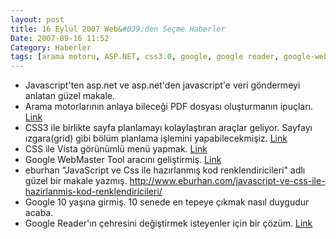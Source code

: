 ```yaml
---
layout: post
title: 16 Eylül 2007 Web&#039;den Seçme Haberler
Date: 2007-09-16 11:52
Category: Haberler
tags: [arama motoru, ASP.NET, css3.0, google, google reader, google-web-mater-tool, Haberler, Javascript, pdf]
---
```


-   Javascript'ten asp.net ve asp.net'den javascript'e veri göndermeyi
    anlatan güzel makale. 
-   Arama motorlarının anlaya bileceği PDF dosyası oluşturmanın
    ipuçları. [Link][1]
-   CSS3 ile birlikte sayfa planlamayı kolaylaştıran araçlar geliyor.
    Sayfayı ızgara(grid) gibi bölüm planlama işlemini yapabilecekmişiz.
    [Link][2]
-   CSS ile Vista görünümlü menü yapmak. [Link][3]
-   Google WebMaster Tool aracını geliştirmiş. [Link][4]
-   eburhan "JavaScript ve Css ile hazırlanmış kod renklendiricileri"
    adlı güzel bir makale yazmış. http://www.eburhan.com/javascript-ve-css-ile-hazirlanmis-kod-renklendiricileri/
-   Google 10 yaşına girmiş. 10 senede en tepeye çıkmak nasıl duygudur
    acaba.
-   Google Reader'ın çehresini değiştirmek isteyenler için bir çözüm.
    [Link][6]


  [1]: http://searchengineland.com/070912-095906.php
    "arama motoruna uygun PDF"
  [2]: http://www.css3.info/more-layout-options-with-grid-positioning/
    "CSS3 ve ızgara"
  [3]: http://blog.itookia.com/post/How-to-create-VISTA-style-toolbar-with-CSS.aspx
    "vista görünümlü menü"
  [4]: http://googlesystem.blogspot.com/2007/09/number-of-igoogle-google-reader.html
    "Google WebMaster Tool"
  [6]: http://www.hicksdesign.co.uk/journal/google-reader-theme-12
    "Google Reader"
